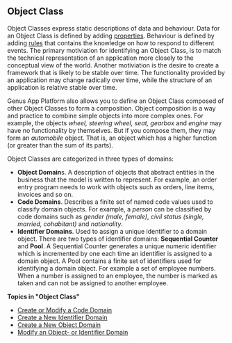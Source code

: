 ## Object Class

Object Classes express static descriptions of data and behaviour. Data for an Object Class is defined by adding [properties](../../object-class-property.md). Behaviour is defined by adding [rules](modify-an-object-or-identifier-domain/rules.md) that contains the knowledge on how to respond to different events. The primary motiviation for identifying an Object Class, is to match the technical representation of an application more closely to the conceptual view of the world. Another motiviation is the desire to create a framework that is likely to be stable over time. The functionality provided by an application may change radically over time, while the structure of an application is relative stable over time.

Genus App Platform also allows you to define an Object Class composed of other Object Classes to form a composition. Object composition is a way and practice to combine simple objects into more complex ones. For example, the objects _wheel, steering wheel, seat, gearbox_ and _engine_ may have no functionality by themselves. But if you compose them, they may form an _automobile_ object. That is, an object which has a higher function (or greater than the sum of its parts).

Object Classes are categorized in three types of domains:

*   **Object Domain**s. A description of objects that abstract entities in the business that the model is written to represent. For example, an order entry program needs to work with objects such as orders, line items, invoices and so on.
*   **Code Domains**. Describes a finite set of named code values used to classify domain objects. For example, a _person_ can be classified by code domains such as _gender (male, female)_, _civil status (single, married, cohabitant)_ and _nationality_.
*   **Identifier Domains**. Used to assign a unique identifier to a domain object. There are two types of identifier domains: **Sequential Counter** and **Pool**. A Sequential Counter generates a unique numeric identifier which is incremented by one each time an identifier is assigned to a domain object. A Pool contains a finite set of identifiers used for identifying a domain object. For example a set of employee numbers. When a number is assigned to an employee, the number is marked as taken and can not be assigned to another employee.

**Topics in "Object Class"**
* [Create or Modify a Code Domain](create-or-modify-a-code-domain.md)
* [Create a New Identifier Domain](create-a-new-identifier-domain.md)
* [Create a New Object Domain](create-a-new-object-domain.md)
* [Modify an Object- or Identifier Domain](modify-an-object-or-identifier-domain.md)